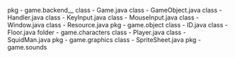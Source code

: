 
pkg - game.backend__
      class - Game.java
      class - GameObject.java
      class - Handler.java
      class - KeyInput.java
      class - MouseInput.java
      class - Window.java
      class - Resource.java
pkg - game.object
      class - ID.java
      class - Floor.java
      folder - game.characters
               class - Player.java
               class - SquidMan.java
pkg - game.graphics
      class - SpriteSheet.java
pkg - game.sounds

